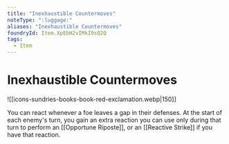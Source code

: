 ```yaml
---
title: "Inexhaustible Countermoves"
noteType: ":luggage:"
aliases: "Inexhaustible Countermoves"
foundryId: Item.XpEbH2vIMkI9sQ2Q
tags:
  - Item
---
```


# Inexhaustible Countermoves
![[icons-sundries-books-book-red-exclamation.webp|150]]

You can react whenever a foe leaves a gap in their defenses. At the start of each enemy's turn, you gain an extra reaction you can use only during that turn to perform an [[Opportune Riposte]], or an [[Reactive Strike]] if you have that reaction.
